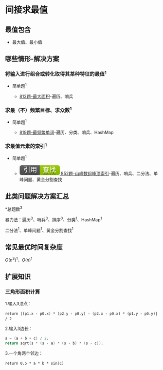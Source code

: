 # 间接求最值

## 最值包含

+ 最大值、最小值

## 哪些情形-解决方案

### 将输入进行组合或转化取得其某种特征的最值$^1$

+ 简单题$^1$

  + [812题-最大面积]-遍历、哨兵

### 求最（不）频繁目标、求众数$^1$

+ 简单题$^1$

  + [819题-最频繁单词]-遍历、分类、哨兵、HashMap

### 求最值元素的索引$^1$

+ 简单题$^1$

  + [![[引用][查找]](/figures/Ref-Search.svg) 852题-山峰数组峰顶索引](/查找/852-PeakIndexinaMountainArray.md)-遍历、哨兵、二分法、单峰问题、黄金分割查找

## 此类问题解决方案汇总

\*总题数$^3$

暴力法：遍历$^3$、哨兵$^3$、排序$^0$、分类$^1$、HashMap$^1$

二分法$^1$、单峰问题$^1$、黄金分割查找$^1$

## 常见最优时间复杂度

$O(n ^ {3})^1$，$O(n)^1$

## 扩展知识

### 三角形面积计算

1.输入3顶点：

`return |(p1.x - p0.x) * (p2.y - p0.y) - (p2.x - p0.x) * (p1.y - p0.y)| / 2`

2.输入3边长：

``` c
s = (a + b + c) / 2;
return sqrt(s * (s - a) * (s - b) * (s - c));
```

3.一个角两个邻边：

`return 0.5 * a * b * sin(C)`

<!-- 题目链接 -->
[812题-最大面积]:812-LargestTriangleArea.md
[819题-最频繁单词]:819-MostCommonWord.md
